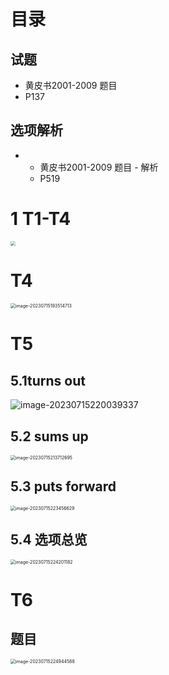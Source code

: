 # 目录



## 试题

* 黄皮书2001-2009 题目
* P137



## 选项解析

* * 黄皮书2001-2009 题目 - 解析
  * P519 



# 1 T1-T4

<img src="https://cvp.oss-cn-shanghai.aliyuncs.com/picgo/202307152206301.png" style="zoom: 47%;" />

# T4

<img src="https://cvp.oss-cn-shanghai.aliyuncs.com/picgo/202307151935783.png" alt="image-20230715193514713" style="zoom:50%;" />



# T5 



## 5.1turns out

![image-20230715220039337](https://cvp.oss-cn-shanghai.aliyuncs.com/picgo/202307152200628.png)



## 5.2 sums up

<img src="https://cvp.oss-cn-shanghai.aliyuncs.com/picgo/202307152137773.png" alt="image-20230715213712695" style="zoom:50%;" />



## 5.3 puts forward

<img src="https://cvp.oss-cn-shanghai.aliyuncs.com/picgo/202307152234792.png" alt="image-20230715223456629" style="zoom:50%;" />



## 5.4 选项总览

<img src="https://cvp.oss-cn-shanghai.aliyuncs.com/picgo/202307152242296.png" alt="image-20230715224201182" style="zoom:50%;" />

# T6



## 题目

<img src="https://cvp.oss-cn-shanghai.aliyuncs.com/picgo/202307152249687.png" alt="image-20230715224944588" style="zoom:50%;" />

